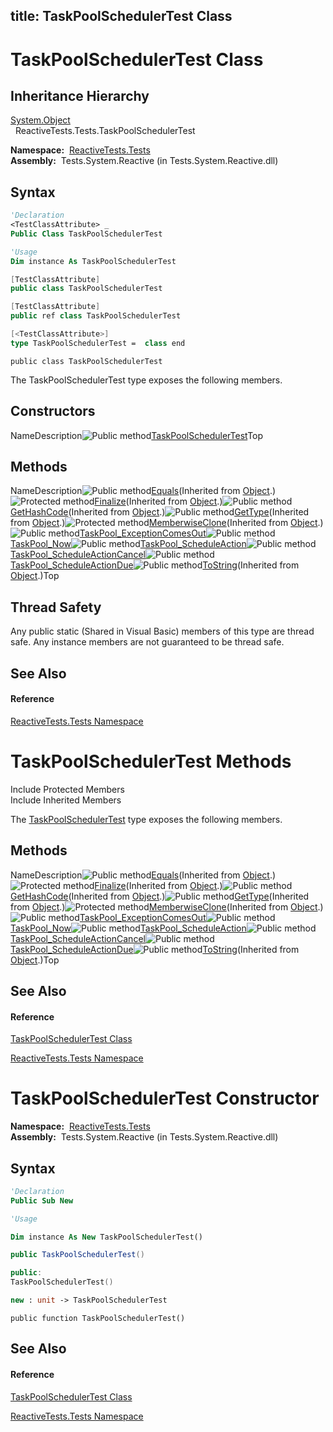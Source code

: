 title: TaskPoolSchedulerTest Class
---
# TaskPoolSchedulerTest Class

## Inheritance Hierarchy

[System.Object](https://msdn.microsoft.com/en-us/library/e5kfa45b)  
  ReactiveTests.Tests.TaskPoolSchedulerTest

**Namespace:**  [ReactiveTests.Tests](ReactiveTests.Tests/ReactiveTests.Tests)  
**Assembly:**  Tests.System.Reactive (in Tests.System.Reactive.dll)

## Syntax

```vb
'Declaration
<TestClassAttribute> _
Public Class TaskPoolSchedulerTest
```

```vb
'Usage
Dim instance As TaskPoolSchedulerTest
```

```csharp
[TestClassAttribute]
public class TaskPoolSchedulerTest
```

```c++
[TestClassAttribute]
public ref class TaskPoolSchedulerTest
```

```fsharp
[<TestClassAttribute>]
type TaskPoolSchedulerTest =  class end
```

```jscript
public class TaskPoolSchedulerTest
```

The TaskPoolSchedulerTest type exposes the following members.

## Constructors

NameDescription![Public method](https://reactiveui.net/assets/img/Hh303103.pubmethod(en-us,VS.103).gif "Public method")[TaskPoolSchedulerTest](TaskPoolSchedulerTest/TaskPoolSchedulerTest)Top

## Methods

NameDescription![Public method](https://reactiveui.net/assets/img/Hh303103.pubmethod(en-us,VS.103).gif "Public method")[Equals](https://msdn.microsoft.com/en-us/library/m:system.object.equals(system.object)(v=VS.103))(Inherited from [Object](https://msdn.microsoft.com/en-us/library/e5kfa45b).)![Protected method](https://reactiveui.net/assets/img/Hh303103.protmethod(en-us,VS.103).gif "Protected method")[Finalize](https://msdn.microsoft.com/en-us/library/4k87zsw7)(Inherited from [Object](https://msdn.microsoft.com/en-us/library/e5kfa45b).)![Public method](https://reactiveui.net/assets/img/Hh303103.pubmethod(en-us,VS.103).gif "Public method")[GetHashCode](https://msdn.microsoft.com/en-us/library/zdee4b3y)(Inherited from [Object](https://msdn.microsoft.com/en-us/library/e5kfa45b).)![Public method](https://reactiveui.net/assets/img/Hh303103.pubmethod(en-us,VS.103).gif "Public method")[GetType](https://msdn.microsoft.com/en-us/library/dfwy45w9)(Inherited from [Object](https://msdn.microsoft.com/en-us/library/e5kfa45b).)![Protected method](https://reactiveui.net/assets/img/Hh303103.protmethod(en-us,VS.103).gif "Protected method")[MemberwiseClone](https://msdn.microsoft.com/en-us/library/57ctke0a)(Inherited from [Object](https://msdn.microsoft.com/en-us/library/e5kfa45b).)![Public method](https://reactiveui.net/assets/img/Hh303103.pubmethod(en-us,VS.103).gif "Public method")[TaskPool\_ExceptionComesOut](TaskPool/TaskPoolSchedulerTest.TaskPool_ExceptionComesOut)![Public method](https://reactiveui.net/assets/img/Hh303103.pubmethod(en-us,VS.103).gif "Public method")[TaskPool\_Now](TaskPool/TaskPoolSchedulerTest.TaskPool_Now)![Public method](https://reactiveui.net/assets/img/Hh303103.pubmethod(en-us,VS.103).gif "Public method")[TaskPool\_ScheduleAction](TaskPool/TaskPoolSchedulerTest.TaskPool_ScheduleAction)![Public method](https://reactiveui.net/assets/img/Hh303103.pubmethod(en-us,VS.103).gif "Public method")[TaskPool\_ScheduleActionCancel](TaskPool/TaskPoolSchedulerTest.TaskPool_ScheduleActionCancel)![Public method](https://reactiveui.net/assets/img/Hh303103.pubmethod(en-us,VS.103).gif "Public method")[TaskPool\_ScheduleActionDue](TaskPool/TaskPoolSchedulerTest.TaskPool_ScheduleActionDue)![Public method](https://reactiveui.net/assets/img/Hh303103.pubmethod(en-us,VS.103).gif "Public method")[ToString](https://msdn.microsoft.com/en-us/library/7bxwbwt2)(Inherited from [Object](https://msdn.microsoft.com/en-us/library/e5kfa45b).)Top

## Thread Safety

Any public static (Shared in Visual Basic) members of this type are thread safe. Any instance members are not guaranteed to be thread safe.

## See Also

#### Reference

[ReactiveTests.Tests Namespace](ReactiveTests.Tests/ReactiveTests.Tests)

# TaskPoolSchedulerTest Methods

Include Protected Members  
Include Inherited Members

The [TaskPoolSchedulerTest](TaskPoolSchedulerTest/TaskPoolSchedulerTest) type exposes the following members.

## Methods

NameDescription![Public method](https://reactiveui.net/assets/img/Hh303103.pubmethod(en-us,VS.103).gif "Public method")[Equals](https://msdn.microsoft.com/en-us/library/m:system.object.equals(system.object)(v=VS.103))(Inherited from [Object](https://msdn.microsoft.com/en-us/library/e5kfa45b).)![Protected method](https://reactiveui.net/assets/img/Hh303103.protmethod(en-us,VS.103).gif "Protected method")[Finalize](https://msdn.microsoft.com/en-us/library/4k87zsw7)(Inherited from [Object](https://msdn.microsoft.com/en-us/library/e5kfa45b).)![Public method](https://reactiveui.net/assets/img/Hh303103.pubmethod(en-us,VS.103).gif "Public method")[GetHashCode](https://msdn.microsoft.com/en-us/library/zdee4b3y)(Inherited from [Object](https://msdn.microsoft.com/en-us/library/e5kfa45b).)![Public method](https://reactiveui.net/assets/img/Hh303103.pubmethod(en-us,VS.103).gif "Public method")[GetType](https://msdn.microsoft.com/en-us/library/dfwy45w9)(Inherited from [Object](https://msdn.microsoft.com/en-us/library/e5kfa45b).)![Protected method](https://reactiveui.net/assets/img/Hh303103.protmethod(en-us,VS.103).gif "Protected method")[MemberwiseClone](https://msdn.microsoft.com/en-us/library/57ctke0a)(Inherited from [Object](https://msdn.microsoft.com/en-us/library/e5kfa45b).)![Public method](https://reactiveui.net/assets/img/Hh303103.pubmethod(en-us,VS.103).gif "Public method")[TaskPool\_ExceptionComesOut](TaskPool/TaskPoolSchedulerTest.TaskPool_ExceptionComesOut)![Public method](https://reactiveui.net/assets/img/Hh303103.pubmethod(en-us,VS.103).gif "Public method")[TaskPool\_Now](TaskPool/TaskPoolSchedulerTest.TaskPool_Now)![Public method](https://reactiveui.net/assets/img/Hh303103.pubmethod(en-us,VS.103).gif "Public method")[TaskPool\_ScheduleAction](TaskPool/TaskPoolSchedulerTest.TaskPool_ScheduleAction)![Public method](https://reactiveui.net/assets/img/Hh303103.pubmethod(en-us,VS.103).gif "Public method")[TaskPool\_ScheduleActionCancel](TaskPool/TaskPoolSchedulerTest.TaskPool_ScheduleActionCancel)![Public method](https://reactiveui.net/assets/img/Hh303103.pubmethod(en-us,VS.103).gif "Public method")[TaskPool\_ScheduleActionDue](TaskPool/TaskPoolSchedulerTest.TaskPool_ScheduleActionDue)![Public method](https://reactiveui.net/assets/img/Hh303103.pubmethod(en-us,VS.103).gif "Public method")[ToString](https://msdn.microsoft.com/en-us/library/7bxwbwt2)(Inherited from [Object](https://msdn.microsoft.com/en-us/library/e5kfa45b).)Top

## See Also

#### Reference

[TaskPoolSchedulerTest Class](TaskPoolSchedulerTest/TaskPoolSchedulerTest)

[ReactiveTests.Tests Namespace](ReactiveTests.Tests/ReactiveTests.Tests)

# TaskPoolSchedulerTest Constructor

**Namespace:**  [ReactiveTests.Tests](ReactiveTests.Tests/ReactiveTests.Tests)  
**Assembly:**  Tests.System.Reactive (in Tests.System.Reactive.dll)

## Syntax

```vb
'Declaration
Public Sub New
```

```vb
'Usage

Dim instance As New TaskPoolSchedulerTest()
```

```csharp
public TaskPoolSchedulerTest()
```

```c++
public:
TaskPoolSchedulerTest()
```

```fsharp
new : unit -> TaskPoolSchedulerTest
```

```jscript
public function TaskPoolSchedulerTest()
```

## See Also

#### Reference

[TaskPoolSchedulerTest Class](TaskPoolSchedulerTest/TaskPoolSchedulerTest)

[ReactiveTests.Tests Namespace](ReactiveTests.Tests/ReactiveTests.Tests)
